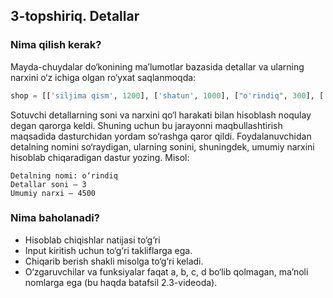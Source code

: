 ## 3-topshiriq. Detallar
### Nima qilish kerak?
Mayda-chuydalar do‘konining ma’lumotlar bazasida detallar va ularning narxini o‘z ichiga olgan ro‘yxat saqlanmoqda:

```python
shop = [['siljima qism', 1200], ['shatun', 1000], ["o'rindiq", 300], ['tepki', 100], ["o'rindiq", 1500], ['rama', 12000], ['gardish', 2000], ['shatun', 200], ["o'rindiq", 2700]]
```

Sotuvchi detallarning soni va narxini qo‘l harakati bilan hisoblash noqulay degan qarorga keldi. Shuning uchun bu jarayonni maqbullashtirish maqsadida dasturchidan yordam so‘rashga qaror qildi.
Foydalanuvchidan detalning nomini so‘raydigan, ularning sonini, shuningdek, umumiy  narxini hisoblab chiqaradigan dastur yozing.
Misol:

```
Detalning nomi: o‘rindiq
Detallar soni — 3
Umumiy narxi — 4500
```
### Nima baholanadi?
- Hisoblab chiqishlar natijasi to‘g‘ri
- Input kiritish uchun to‘g‘ri takliflarga ega. 
- Chiqarib berish shakli misolga to‘g‘ri keladi.
- O‘zgaruvchilar va funksiyalar faqat a, b, c, d bo‘lib qolmagan, ma’noli nomlarga ega (bu haqda batafsil 2.3-videoda).